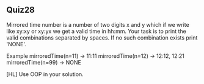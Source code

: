 ## Quiz28
Mirrored time number is a number of two digits x and y which if we write like xy:xy or xy:yx we get a valid time in hh:mm. Your task is to print the valid combinations separated by spaces. If no such combination exists print 'NONE'.

Example mirroredTime(n=11) → 11:11 mirroredTime(n=12) → 12:12, 12:21 mirroredTime(n=99) → NONE

[HL] Use OOP in your solution.
